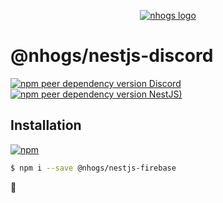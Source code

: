 <p align="center">
  <a href="https://github.com/Nhogs"><img alt="nhogs logo" src="https://nhogs.com/nhogs_192.png"></a>
</p>

# @nhogs/nestjs-discord

[![npm peer dependency version Discord](https://img.shields.io/npm/dependency-version/@nhogs/nestjs-discord/peer/discord?label=Discord&logo=discord)](https://discord.js.org)
[![npm peer dependency version NestJS)](https://img.shields.io/npm/dependency-version/@nhogs/nestjs-firebase/peer/@nestjs/core?label=Nestjs&logo=nestjs&logoColor=e0234e)](https://github.com/nestjs/nest)

## Installation

[![npm](https://img.shields.io/npm/v/@nhogs/nestjs-discord?label=%40nhogs%2Fnestjs-discord&logo=npm)](https://www.npmjs.com/package/@nhogs/nestjs-discord)

```bash
$ npm i --save @nhogs/nestjs-firebase
```

:construction: 